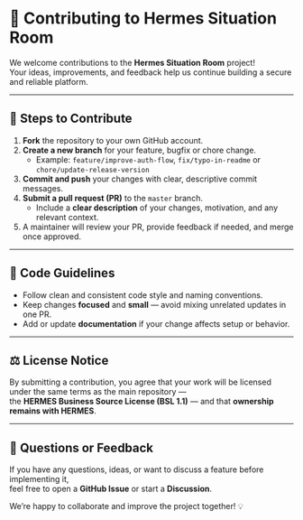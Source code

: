 # 🤝 Contributing to Hermes Situation Room

We welcome contributions to the **Hermes Situation Room** project!  
Your ideas, improvements, and feedback help us continue building a secure and reliable platform.

---

## 🧭 Steps to Contribute

1. **Fork** the repository to your own GitHub account.  
2. **Create a new branch** for your feature, bugfix or chore change.  
   - Example: `feature/improve-auth-flow`, `fix/typo-in-readme` or `chore/update-release-version`
3. **Commit and push** your changes with clear, descriptive commit messages.  
4. **Submit a pull request (PR)** to the `master` branch.  
   - Include a **clear description** of your changes, motivation, and any relevant context.  
5. A maintainer will review your PR, provide feedback if needed, and merge once approved.

---

## 🧱 Code Guidelines

- Follow clean and consistent code style and naming conventions.  
- Keep changes **focused** and **small** — avoid mixing unrelated updates in one PR.  
- Add or update **documentation** if your change affects setup or behavior.  

---

## ⚖️ License Notice

By submitting a contribution, you agree that your work will be licensed under the same terms as the main repository —  
the **HERMES Business Source License (BSL 1.1)** — and that **ownership remains with HERMES**.

---

## 💬 Questions or Feedback

If you have any questions, ideas, or want to discuss a feature before implementing it,  
feel free to open a **GitHub Issue** or start a **Discussion**.

We’re happy to collaborate and improve the project together! 💡
